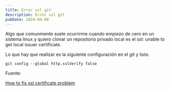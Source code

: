 ```yaml
---
title: Error ssl git
description: Error ssl git
pubDate: 2024-04-08
---
```


Algo que comunmente suele ocurrirme cuando empiezo de cero en un sistema
linux y quiero clonar un repositorio privado local es el ssl: unable to get local
issuer certificate.

Lo que hay que realizar es la siguiente configuración en el git y listo.

    git config --global http.sslVerify false

Fuente: 

[How to fix ssl certificate problem](https://komodor.com/learn/how-to-fix-ssl-certificate-problem-unable-to-get-local-issuer-certificate-git-error/)